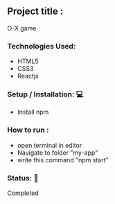 <h2>Project title :</h2>
<p>O-X game</p>
<h3>Technologies Used: </h3>
<ul>
<li>HTML5</li>
<li>CSS3</li>
<li>Reactjs</li>
</ul>

<h3>Setup / Installation: 💻</h3>
<ul>
<li>Install npm</li>
</ul>
<h3>How to run :</h3>
<ul>
<li>open terminal in editor</li>
<li>Navigate to folder "my-app"</li>
<li>write this command "npm start"</li>
</ul>
<h3>Status: 📶</h3>
<p>Completed</p>
